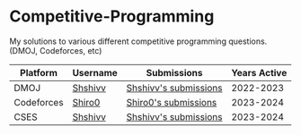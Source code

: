 # Competitive-Programming
My solutions to various different competitive programming questions. (DMOJ, Codeforces, etc)

| Platform | Username | Submissions | Years Active |
| --- | --- | --- | --- |
| DMOJ | [Shshivv](https://dmoj.ca/user/Shshivv) | [Shshivv's submissions](https://dmoj.ca/user/Shshivv/solved) | 2022-2023 |
| Codeforces | [Shiro0](https://codeforces.com/profile/Shiro0) | [Shiro0's submissions](https://codeforces.com/submissions/Shiro0) | 2023-2024 |
| CSES | [Shshivv](https://cses.fi/user/240141) | [Shshivv's submissions](https://cses.fi/problemset/user/240141/) | 2023-2024 |
